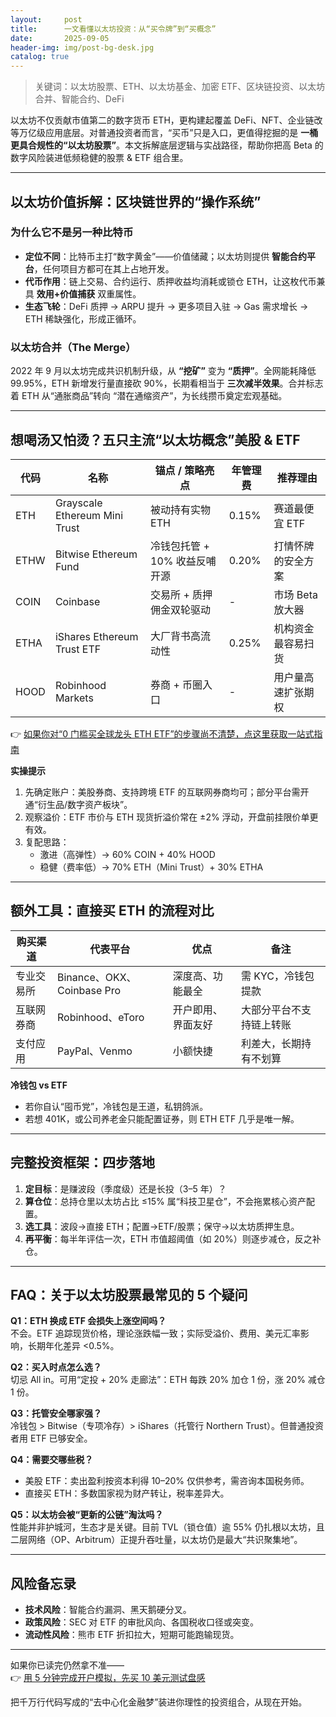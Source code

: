 ```yaml
---
layout:     post
title:      一文看懂以太坊投资：从“买令牌”到“买概念”
date:       2025-09-05
header-img: img/post-bg-desk.jpg
catalog: true
---
```


> 关键词：以太坊股票、ETH、以太坊基金、加密 ETF、区块链投资、以太坊合并、智能合约、DeFi

以太坊不仅贡献市值第二的数字货币 ETH，更构建起覆盖 DeFi、NFT、企业链改等万亿级应用底层。对普通投资者而言，“买币”只是入口，更值得挖掘的是 **一桶更具合规性的“以太坊股票”**。本文拆解底层逻辑与实战路径，帮助你把高 Beta 的数字风险装进低频稳健的股票 & ETF 组合里。

---

## 以太坊价值拆解：区块链世界的“操作系统”

### 为什么它不是另一种比特币
- **定位不同**：比特币主打“数字黄金”——价值储藏；以太坊则提供 **智能合约平台**，任何项目方都可在其上占地开发。
- **代币作用**：链上交易、合约运行、质押收益均消耗或锁仓 ETH，让这枚代币兼具 **效用+价值捕获** 双重属性。
- **生态飞轮**：DeFi 质押 → ARPU 提升 → 更多项目入驻 → Gas 需求增长 → ETH 稀缺强化，形成正循环。

### 以太坊合并（The Merge）
2022 年 9 月以太坊完成共识机制升级，从 **“挖矿”** 变为 **“质押”**。全网能耗降低 99.95%，ETH 新增发行量直接砍 90%，长期看相当于 **三次减半效果**。合并标志着 ETH 从“通胀商品”转向 “潜在通缩资产”，为长线攒币奠定宏观基础。

---

## 想喝汤又怕烫？五只主流“以太坊概念”美股 & ETF

| 代码 | 名称 | 锚点 / 策略亮点 | 年管理费 | 推荐理由 |
|---|---|---|---|---|
| ETH | Grayscale Ethereum Mini Trust | 被动持有实物 ETH | 0.15% | 赛道最便宜 ETF |
| ETHW | Bitwise Ethereum Fund | 冷钱包托管 + 10% 收益反哺开源 | 0.20% | 打情怀牌的安全方案 |
| COIN | Coinbase | 交易所 + 质押佣金双轮驱动 | - | 市场 Beta 放大器 |
| ETHA | iShares Ethereum Trust ETF | 大厂背书高流动性 | 0.25% | 机构资金最容易扫货 |
| HOOD | Robinhood Markets | 券商 + 币圈入口 | - | 用户量高速扩张期权 |

👉 [如果你对“0 门槛买全球龙头 ETH ETF”的步骤尚不清楚，点这里获取一站式指南](https://okxdog.com/)

**实操提示**  
1. 先确定账户：美股券商、支持跨境 ETF 的互联网券商均可；部分平台需开通“衍生品/数字资产板块”。  
2. 观察溢价：ETF 市价与 ETH 现货折溢价常在 ±2% 浮动，开盘前挂限价单更有效。  
3. 复配思路：  
   - 激进（高弹性）→ 60% COIN + 40% HOOD  
   - 稳健（费率低）→ 70% ETH（Mini Trust）+ 30% ETHA  

---

## 额外工具：直接买 ETH 的流程对比

| 购买渠道 | 代表平台 | 优点 | 备注 |
|---|---|---|---|
| 专业交易所 | Binance、OKX、Coinbase Pro | 深度高、功能最全 | 需 KYC，冷钱包提款 |
| 互联网券商 | Robinhood、eToro | 开户即用、界面友好 | 大部分平台不支持链上转账 |
| 支付应用 | PayPal、Venmo | 小额快捷 | 利差大，长期持有不划算 |

**冷钱包 vs ETF**  
- 若你自认“囤币党”，冷钱包是王道，私钥鸽派。  
- 若想 401K，或公司养老金只能配置证券，则 ETH ETF 几乎是唯一解。  

---

## 完整投资框架：四步落地

1. **定目标**：是赚波段（季度级）还是长投（3–5 年）？  
2. **算仓位**：总持仓里以太坊占比 ≤15% 属“科技卫星仓”，不会拖累核心资产配置。  
3. **选工具**：波段→直接 ETH；配置→ETF/股票；保守→以太坊质押生息。  
4. **再平衡**：每半年评估一次，ETH 市值超阈值（如 20%）则逐步减仓，反之补仓。

---

## FAQ：关于以太坊股票最常见的 5 个疑问

**Q1：ETH 换成 ETF 会损失上涨空间吗？**  
不会。ETF 追踪现货价格，理论涨跌幅一致；实际受溢价、费用、美元汇率影响，长期年化差异 <0.5%。

**Q2：买入时点怎么选？**  
切忌 All in。可用“定投 + 20% 走廊法”：ETH 每跌 20% 加仓 1 份，涨 20% 减仓 1 份。

**Q3：托管安全哪家强？**  
冷钱包 > Bitwise（专项冷存）> iShares（托管行 Northern Trust）。但普通投资者用 ETF 已够安全。

**Q4：需要交哪些税？**  
- 美股 ETF：卖出盈利按资本利得 10–20% 仅供参考，需咨询本国税务师。  
- 直接买 ETH：多数国家视为财产转让，税率差异大。

**Q5：以太坊会被“更新的公链”淘汰吗？**  
性能并非护城河，生态才是关键。目前 TVL（锁仓值）逾 55% 仍扎根以太坊，且二层网络（OP、Arbitrum）正提升吞吐量，以太坊仍是最大“共识聚集地”。

---

## 风险备忘录

- **技术风险**：智能合约漏洞、黑天鹅硬分叉。  
- **政策风险**：SEC 对 ETF 的审批风向、各国税收口径或突变。  
- **流动性风险**：熊市 ETF 折扣拉大，短期可能跑输现货。  

---

如果你已读完仍然拿不准——  
👉 [用 5 分钟完成开户模拟，先买 10 美元测试盘感](https://okxdog.com/)  

把千万行代码写成的“去中心化金融梦”装进你理性的投资组合，从现在开始。